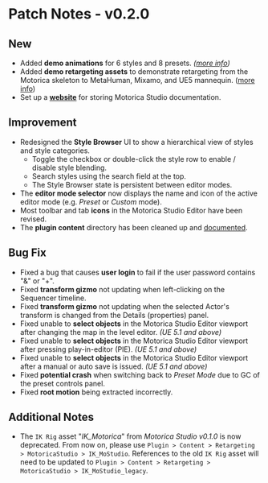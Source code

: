 # Patch Notes - v0.2.0
## New
- Added **demo animations** for 6 styles and 8 presets. *([more info](../../user-guide/included-assets/))*
- Added **demo retargeting assets** to demonstrate retargeting from the Motorica skeleton to MetaHuman, Mixamo, and UE5 mannequin. ([more info](../../user-guide/retargeting/))
- Set up a [**website**](https://motoricaai.github.io/MoStudioDocs/) for storing Motorica Studio documentation.

## Improvement
- Redesigned the **Style Browser** UI to show a hierarchical view of styles and style categories.
    - Toggle the checkbox or double-click the style row to enable / disable style blending.
    - Search styles using the search field at the top.
    - The Style Browser state is persistent between editor modes.
- The **editor mode selector** now displays the name and icon of the active editor mode (e.g. *Preset* or *Custom* mode).
- Most toolbar and tab **icons** in the Motorica Studio Editor have been revised.
- The **plugin content** directory has been cleaned up and [documented](../../user-guide/included-assets/).

## Bug Fix
- Fixed a bug that causes **user login** to fail if the user password contains "&" or "+".
- Fixed **transform gizmo** not updating when left-clicking on the Sequencer timeline.
- Fixed **transform gizmo** not updating when the selected Actor's transform is changed from the Details (properties) panel.
- Fixed unable to **select objects** in the Motorica Studio Editor viewport after changing the map in the level editor. *(UE 5.1 and above)*
- Fixed unable to **select objects** in the Motorica Studio Editor viewport after pressing play-in-editor (PIE). *(UE 5.1 and above)*
- Fixed unable to **select objects** in the Motorica Studio Editor viewport after a manual or auto save is issued. *(UE 5.1 and above)*
- Fixed **potential crash** when switching back to *Preset Mode* due to GC of the preset controls panel.
- Fixed **root motion** being extracted incorrectly.

## Additional Notes
- The `IK Rig` asset "*IK_Motorica*" from *Motorica Studio v0.1.0* is now deprecated. From now on, please use `Plugin > Content > Retargeting > MotoricaStudio > IK_MoStudio`. References to the old `IK Rig` asset will need to be updated to `Plugin > Content > Retargeting > MotoricaStudio > IK_MoStudio_legacy`.
